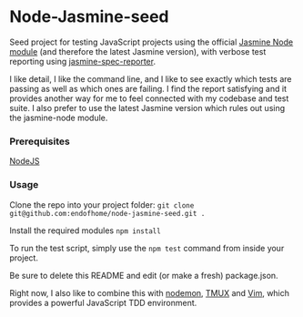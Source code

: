 # Node-Jasmine-seed

Seed project for testing JavaScript projects using the official [Jasmine Node module](https://www.npmjs.com/package/jasmine) (and therefore the latest Jasmine version), with verbose test reporting using [jasmine-spec-reporter](https://www.npmjs.com/package/jasmine-spec-reporter). 

I like detail, I like the command line, and I like to see exactly which tests are passing as well as which ones are failing. I find the report satisfying and it provides another way for me to feel connected with my codebase and test suite. I also prefer to use the latest Jasmine version which rules out using the jasmine-node module. 


### Prerequisites

[NodeJS](https://nodejs.org/en/)


### Usage

Clone the repo into your project folder: ```git clone git@github.com:endofhome/node-jasmine-seed.git .``` 

Install the required modules ```npm install```

To run the test script, simply use the ```npm test``` command from inside your project.

Be sure to delete this README and edit (or make a fresh) package.json.

Right now, I also like to combine this with [nodemon](https://www.npmjs.com/package/nodemon), [TMUX](https://tmux.github.io/) and [Vim](http://www.vim.org/), which provides a powerful JavaScript TDD environment.
